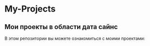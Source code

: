 # My-Projects
## Мои проекты в области дата сайнс

В этом репозитории вы можете ознакомиться с моими проектами:

